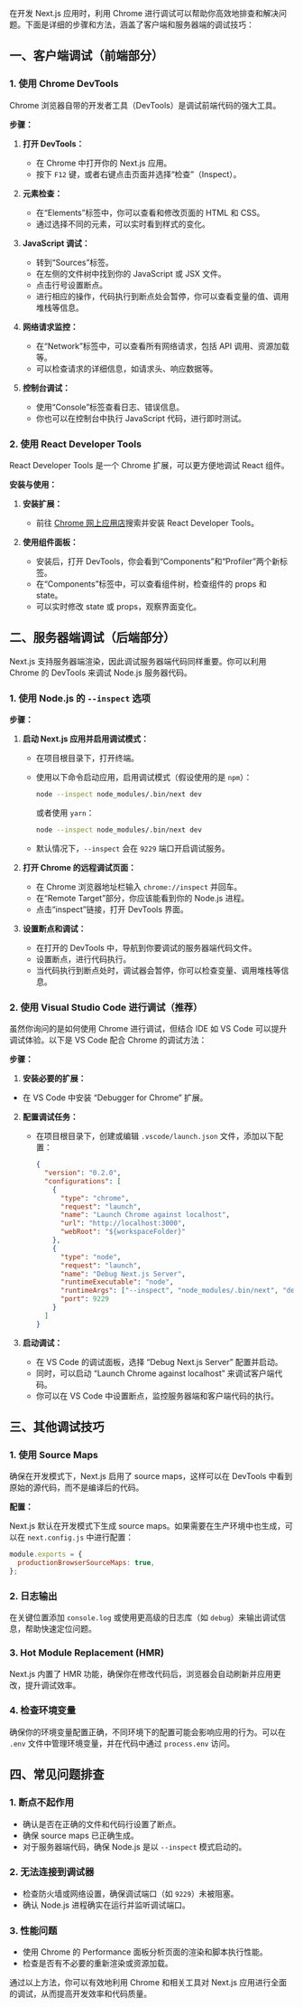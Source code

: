 在开发 Next.js 应用时，利用 Chrome 进行调试可以帮助你高效地排查和解决问题。下面是详细的步骤和方法，涵盖了客户端和服务器端的调试技巧：

## 一、客户端调试（前端部分）

### 1. 使用 Chrome DevTools

Chrome 浏览器自带的开发者工具（DevTools）是调试前端代码的强大工具。

**步骤：**

1. **打开 DevTools：**
   - 在 Chrome 中打开你的 Next.js 应用。
   - 按下 `F12` 键，或者右键点击页面并选择“检查”（Inspect）。

2. **元素检查：**
   - 在“Elements”标签中，你可以查看和修改页面的 HTML 和 CSS。
   - 通过选择不同的元素，可以实时看到样式的变化。

3. **JavaScript 调试：**
   - 转到“Sources”标签。
   - 在左侧的文件树中找到你的 JavaScript 或 JSX 文件。
   - 点击行号设置断点。
   - 进行相应的操作，代码执行到断点处会暂停，你可以查看变量的值、调用堆栈等信息。

4. **网络请求监控：**
   - 在“Network”标签中，可以查看所有网络请求，包括 API 调用、资源加载等。
   - 可以检查请求的详细信息，如请求头、响应数据等。

5. **控制台调试：**
   - 使用“Console”标签查看日志、错误信息。
   - 你也可以在控制台中执行 JavaScript 代码，进行即时测试。

### 2. 使用 React Developer Tools

React Developer Tools 是一个 Chrome 扩展，可以更方便地调试 React 组件。

**安装与使用：**

1. **安装扩展：**
   - 前往 [Chrome 网上应用店](https://chrome.google.com/webstore/detail/react-developer-tools)搜索并安装 React Developer Tools。

2. **使用组件面板：**
   - 安装后，打开 DevTools，你会看到“Components”和“Profiler”两个新标签。
   - 在“Components”标签中，可以查看组件树，检查组件的 props 和 state。
   - 可以实时修改 state 或 props，观察界面变化。

## 二、服务器端调试（后端部分）

Next.js 支持服务器端渲染，因此调试服务器端代码同样重要。你可以利用 Chrome 的 DevTools 来调试 Node.js 服务器代码。

### 1. 使用 Node.js 的 `--inspect` 选项

**步骤：**

1. **启动 Next.js 应用并启用调试模式：**
   - 在项目根目录下，打开终端。
   - 使用以下命令启动应用，启用调试模式（假设使用的是 `npm`）：
     ```bash
     node --inspect node_modules/.bin/next dev
     ```
     或者使用 `yarn`：
     ```bash
     node --inspect node_modules/.bin/next dev
     ```

   - 默认情况下，`--inspect` 会在 `9229` 端口开启调试服务。

2. **打开 Chrome 的远程调试页面：**
   - 在 Chrome 浏览器地址栏输入 `chrome://inspect` 并回车。
   - 在“Remote Target”部分，你应该能看到你的 Node.js 进程。
   - 点击“inspect”链接，打开 DevTools 界面。

3. **设置断点和调试：**
   - 在打开的 DevTools 中，导航到你要调试的服务器端代码文件。
   - 设置断点，进行代码执行。
   - 当代码执行到断点处时，调试器会暂停，你可以检查变量、调用堆栈等信息。

### 2. 使用 Visual Studio Code 进行调试（推荐）

虽然你询问的是如何使用 Chrome 进行调试，但结合 IDE 如 VS Code 可以提升调试体验。以下是 VS Code 配合 Chrome 的调试方法：

**步骤：**

1. **安装必要的扩展：**
   
- 在 VS Code 中安装 “Debugger for Chrome” 扩展。
   
2. **配置调试任务：**
   - 在项目根目录下，创建或编辑 `.vscode/launch.json` 文件，添加以下配置：
     ```json
     {
       "version": "0.2.0",
       "configurations": [
         {
           "type": "chrome",
           "request": "launch",
           "name": "Launch Chrome against localhost",
           "url": "http://localhost:3000",
           "webRoot": "${workspaceFolder}"
         },
         {
           "type": "node",
           "request": "launch",
           "name": "Debug Next.js Server",
           "runtimeExecutable": "node",
           "runtimeArgs": ["--inspect", "node_modules/.bin/next", "dev"],
           "port": 9229
         }
       ]
     }
     ```

3. **启动调试：**
   - 在 VS Code 的调试面板，选择 “Debug Next.js Server” 配置并启动。
   - 同时，可以启动 “Launch Chrome against localhost” 来调试客户端代码。
   - 你可以在 VS Code 中设置断点，监控服务器端和客户端代码的执行。

## 三、其他调试技巧

### 1. 使用 Source Maps

确保在开发模式下，Next.js 启用了 source maps，这样可以在 DevTools 中看到原始的源代码，而不是编译后的代码。

**配置：**

Next.js 默认在开发模式下生成 source maps。如果需要在生产环境中也生成，可以在 `next.config.js` 中进行配置：
```javascript
module.exports = {
  productionBrowserSourceMaps: true,
};
```

### 2. 日志输出

在关键位置添加 `console.log` 或使用更高级的日志库（如 `debug`）来输出调试信息，帮助快速定位问题。

### 3. Hot Module Replacement (HMR)

Next.js 内置了 HMR 功能，确保你在修改代码后，浏览器会自动刷新并应用更改，提升调试效率。

### 4. 检查环境变量

确保你的环境变量配置正确，不同环境下的配置可能会影响应用的行为。可以在 `.env` 文件中管理环境变量，并在代码中通过 `process.env` 访问。

## 四、常见问题排查

### 1. 断点不起作用

- 确认是否在正确的文件和代码行设置了断点。
- 确保 source maps 已正确生成。
- 对于服务器端代码，确保 Node.js 是以 `--inspect` 模式启动的。

### 2. 无法连接到调试器

- 检查防火墙或网络设置，确保调试端口（如 `9229`）未被阻塞。
- 确认 Node.js 进程确实在运行并监听调试端口。

### 3. 性能问题

- 使用 Chrome 的 Performance 面板分析页面的渲染和脚本执行性能。
- 检查是否有不必要的重新渲染或资源加载。

通过以上方法，你可以有效地利用 Chrome 和相关工具对 Next.js 应用进行全面的调试，从而提高开发效率和代码质量。